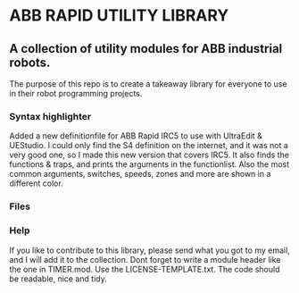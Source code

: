 <h1>ABB RAPID UTILITY LIBRARY</h1>

<h2>A collection of utility modules for ABB industrial robots.</h2>

The purpose of this repo is to create a takeaway library for everyone to use in their robot programming projects.

<h3>Syntax highlighter</h3>
Added a new definitionfile for ABB Rapid IRC5 to use with UltraEdit & UEStudio. I could only find the S4 definition on the internet, and it was not a very good one, so I made this new version that covers IRC5. It also finds the functions & traps, and prints the arguments in the functionlist. Also the most common arguments, switches, speeds, zones and more are shown in a different color.

<h3>Files</h3>


<h3>Help</h3>
If you like to contribute to this library, please send what you got to my email, and I will add it to the collection. Dont forget to write a module header like the one in TIMER.mod. Use the LICENSE-TEMPLATE.txt. The code should be readable, nice and tidy.
